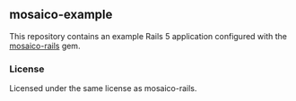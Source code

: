 ## mosaico-example

This repository contains an example Rails 5 application configured with the [mosaico-rails](https://github.com/camertron/mosaico-rails) gem.

### License

Licensed under the same license as mosaico-rails.
